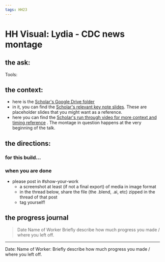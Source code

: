 ```yaml
---
tags: HH23
---
```


# HH Visual: Lydia - CDC news montage
## the ask:

Tools: 


## the context:
* here is the [Scholar's Google Drive folder](https://drive.google.com/drive/folders/1YKb7SZXXdjAd8hIjghmLISCc417sw-wL)
* in it, you can find the [Scholar's relevant key note slides](https://drive.google.com/drive/folders/1GvtK1H7ECMTfMiUYwHva9lPe0S6GvF6c). These are placeholder slides that you might want as a reference.
* here you can find the [Scholar's run through video for more context and timing reference](https://drive.google.com/file/d/145hAK-CCJX7KA6_ymiASec3uRXYPOG7C/view?usp=share_link) . The montage in question happens at the very beginning of the talk.

## the directions:
### for this build...




### when you are done
* please post in #show-your-work
    * a screenshot at least (if not a final export) of media in image format
    * in the thread below, share the file (the .blend, .ai, etc) zipped in the thread of that post
    * tag yourself!


## the progress journal
> Date
> Name of Worker
> Briefly describe how much progress you made / where you left off.

---
Date:
Name of Worker: 
Briefly describe how much progress you made / where you left off.







